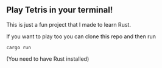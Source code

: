 ## Play Tetris in your terminal!

This is just a fun project that I made to learn Rust.

If you want to play too you can clone this repo and then run

`cargo run`

(You need to have Rust installed)
